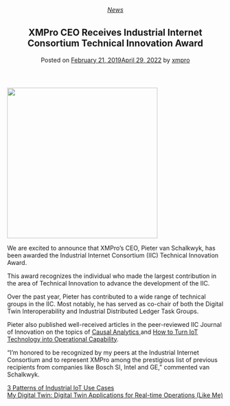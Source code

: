 <div class="large-9 col">
<article class="post-7191 post type-post status-publish format-standard has-post-thumbnail hentry category-news" id="post-7191">
<div class="article-inner">
<header class="entry-header">
<div class="entry-header-text entry-header-text-top text-center">
<h6 class="entry-category is-xsmall"><a href="https://xmpro.com/category/news/" rel="category tag">News</a></h6><h1 class="entry-title">XMPro CEO Receives Industrial Internet Consortium Technical Innovation Award</h1><div class="entry-divider is-divider small"></div>
<div class="entry-meta uppercase is-xsmall">
<span class="posted-on">Posted on <a href="https://xmpro.com/xmpro-ceo-receives-industrial-internet-consortium-technical-innovation-award/" rel="bookmark"><time class="entry-date published" datetime="2019-02-21T05:45:31+00:00">February 21, 2019</time><time class="updated" datetime="2022-04-29T09:23:33+00:00">April 29, 2022</time></a></span> <span class="byline">by <span class="meta-author vcard"><a class="url fn n" href="https://xmpro.com/author/xmpro/">xmpro</a></span></span> </div>
</div>
</header>
<div class="entry-content single-page">
<p><img height="350" src="https://xmpro.com/wp-content/uploads/2019/02/Pieter-van-Schalkwyk-IIC-Innovation-Award.jpg" width="350"/>
</p>
<p>We are excited to announce that XMPro’s CEO, Pieter van Schalkwyk, has been awarded the Industrial Internet Consortium (IIC) Technical Innovation Award.</p>
<p>This award recognizes the individual who made the largest contribution in the area of Technical Innovation to advance the development of the IIC.</p>
<p>Over the past year, Pieter has contributed to a wide range of technical groups in the IIC. Most notably, he has served as co-chair of both the Digital Twin Interoperability and Industrial Distributed Ledger Task Groups.</p>
<p>Pieter also published well-received articles in the peer-reviewed IIC Journal of Innovation on the topics of <a href="https://www.iiconsortium.org/news/joi-articles/2018-June-JoI-Causal-Analytics-in-IIoT-XMPro.pdf" rel="noopener noreferrer" target="_blank">Causal Analytics </a>and <a href="https://www.iiconsortium.org/news/joi-articles/2018-March_PracFrameworkTechintoOpCap_XMPro.pdf" rel="noopener noreferrer" target="_blank">How to Turn IoT Technology into Operational Capability</a>.</p>
<p>“I’m honored to be recognized by my peers at the Industrial Internet Consortium and to represent XMPro among the prestigious list of previous recipients from companies like Bosch SI, Intel and GE,” commented van Schalkwyk.</p>
<div class="blog-share text-center"><div class="is-divider medium"></div><div class="social-icons share-icons share-row relative"><a aria-label="Share on WhatsApp" class="icon button circle is-outline tooltip whatsapp show-for-medium" data-action="share/whatsapp/share" href="whatsapp://send?text=XMPro%20CEO%20Receives%20Industrial%20Internet%20Consortium%20Technical%20Innovation%20Award - https://xmpro.com/xmpro-ceo-receives-industrial-internet-consortium-technical-innovation-award/" title="Share on WhatsApp"><i class="icon-whatsapp"></i></a><a aria-label="Share on Facebook" class="icon button circle is-outline tooltip facebook" data-label="Facebook" href="https://www.facebook.com/sharer.php?u=https://xmpro.com/xmpro-ceo-receives-industrial-internet-consortium-technical-innovation-award/" onclick="window.open(this.href,this.title,'width=500,height=500,top=300px,left=300px'); return false;" rel="noopener nofollow" target="_blank" title="Share on Facebook"><i class="icon-facebook"></i></a><a aria-label="Share on Twitter" class="icon button circle is-outline tooltip twitter" href="https://twitter.com/share?url=https://xmpro.com/xmpro-ceo-receives-industrial-internet-consortium-technical-innovation-award/" onclick="window.open(this.href,this.title,'width=500,height=500,top=300px,left=300px'); return false;" rel="noopener nofollow" target="_blank" title="Share on Twitter"><i class="icon-twitter"></i></a><a aria-label="Email to a Friend" class="icon button circle is-outline tooltip email" href="/cdn-cgi/l/email-protection#b48bc7c1d6ded1d7c089ecf9e4c6db918684f7f1fb918684e6d1d7d1ddc2d1c7918684fddad0c1c7c0c6ddd5d8918684fddac0d1c6dad1c0918684f7dbdac7dbc6c0ddc1d9918684e0d1d7dcdaddd7d5d8918684fddadadbc2d5c0dddbda918684f5c3d5c6d092d6dbd0cd89f7dcd1d7df918684c0dcddc7918684dbc1c09187f5918684dcc0c0c4c79187f59186f29186f2ccd9c4c6db9ad7dbd99186f2ccd9c4c6db99d7d1db99c6d1d7d1ddc2d1c799dddad0c1c7c0c6ddd5d899dddac0d1c6dad1c099d7dbdac7dbc6c0ddc1d999c0d1d7dcdaddd7d5d899dddadadbc2d5c0dddbda99d5c3d5c6d09186f2" rel="nofollow" title="Email to a Friend"><i class="icon-envelop"></i></a><a aria-label="Pin on Pinterest" class="icon button circle is-outline tooltip pinterest" href="https://pinterest.com/pin/create/button?url=https://xmpro.com/xmpro-ceo-receives-industrial-internet-consortium-technical-innovation-award/&amp;media=https://xmpro.com/wp-content/uploads/2019/02/Pieter-van-Schalkwyk-IIC-Award-1024x1024.jpg&amp;description=XMPro%20CEO%20Receives%20Industrial%20Internet%20Consortium%20Technical%20Innovation%20Award" onclick="window.open(this.href,this.title,'width=500,height=500,top=300px,left=300px'); return false;" rel="noopener nofollow" target="_blank" title="Pin on Pinterest"><i class="icon-pinterest"></i></a><a aria-label="Share on LinkedIn" class="icon button circle is-outline tooltip linkedin" href="https://www.linkedin.com/shareArticle?mini=true&amp;url=https://xmpro.com/xmpro-ceo-receives-industrial-internet-consortium-technical-innovation-award/&amp;title=XMPro%20CEO%20Receives%20Industrial%20Internet%20Consortium%20Technical%20Innovation%20Award" onclick="window.open(this.href,this.title,'width=500,height=500,top=300px,left=300px'); return false;" rel="noopener nofollow" target="_blank" title="Share on LinkedIn"><i class="icon-linkedin"></i></a></div></div></div>
<nav class="navigation-post" id="nav-below" role="navigation">
<div class="flex-row next-prev-nav bt bb">
<div class="flex-col flex-grow nav-prev text-left">
<div class="nav-previous"><a href="https://xmpro.com/3-patterns-of-industrial-iot-use-cases/" rel="prev"><span class="hide-for-small"><i class="icon-angle-left"></i></span> 3 Patterns of Industrial IoT Use Cases</a></div>
</div>
<div class="flex-col flex-grow nav-next text-right">
<div class="nav-next"><a href="https://xmpro.com/is-this-my-digital-twin/" rel="next">My Digital Twin: Digital Twin Applications for Real-time Operations (Like Me) <span class="hide-for-small"><i class="icon-angle-right"></i></span></a></div> </div>
</div>
</nav>
</div>
</article>
<div class="comments-area" id="comments">
</div>
</div>